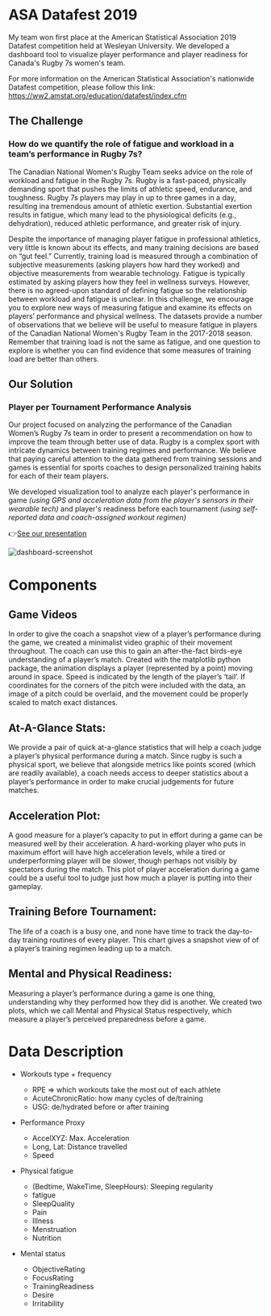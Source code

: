 # ASA Datafest 2019
My team won first place at the American Statistical Association 2019 Datafest competition held at Wesleyan University. We developed a dashboard tool to visualize player performance and player readiness for Canada's Rugby 7s women's team. 

For more information on the American Statistical Association's nationwide Datafest competition, please follow this link: https://ww2.amstat.org/education/datafest/index.cfm

## The Challenge
### How do we quantify the role of fatigue and workload in a team’s performance in Rugby 7s?
The Canadian National Women's Rugby Team seeks advice on the role of workload and fatigue in the Rugby 7s. Rugby is a fast-paced, physically demanding sport that pushes the limits of athletic speed, endurance, and toughness. Rugby 7s players may play in up to three games in a day, resulting ina tremendous amount of athletic exertion. Substantial exertion results in fatigue, which many lead to the physiological deficits (e.g., dehydration), reduced athletic performance, and greater risk of injury.

Despite the importance of managing player fatigue in professional athletics, very little is known about its effects, and many training decisions are based on “gut feel.” Currently, training load is measured through a combination of subjective measurements (asking players how hard they worked) and objective measurements from wearable technology. Fatigue is typically estimated by asking players how they feel in wellness surveys. However, there is no agreed-upon standard of defining fatigue so the relationship between workload and fatigue is unclear. In this challenge, we encourage you to explore new ways of measuring fatigue and examine its effects on players’ performance and physical wellness. The datasets provide a number of observations that we believe will be useful to measure fatigue in players of the Canadian National Women's Rugby Team in the 2017-2018 season. Remember that training load is not the same as fatigue, and one question to explore is whether you can find evidence that some measures of training load are better than others.

## Our Solution

### Player per Tournament Performance Analysis
Our project focused on analyzing the performance of the Canadian Women’s Rugby 7s team in order to  present a recommendation on how to improve the team through better use of data. Rugby is a complex sport with intricate dynamics between training regimes and performance. We believe that paying careful attention to the data gathered from training sessions and games is essential for sports coaches to design personalized training habits for each of their team players. 

We developed visualization tool to analyze each player's performance in game *(using GPS and acceleration data from the player's sensors in their wearable tech)* and player's readiness before each tournament *(using self-reported data and coach-assigned workout regimen)* 

👉[See our presentation](https://docs.google.com/presentation/d/1Qq2EdIHjCxT5hdI-aC_XERe6D3GoNwCnsT3aficZUXE/edit?usp=sharing)

![dashboard-screenshot](./static/dash_v1.PNG)

# Components

## Game Videos

In order to give the coach a snapshot view of a player’s performance during the game, we created a minimalist video graphic of their movement throughout. The coach can use this to gain an after-the-fact birds-eye understanding of a player’s match. Created with the matplotlib python package, the animation displays a player (represented by a point) moving around in space. Speed is indicated by the length of the player’s ‘tail’. If coordinates for the corners of the pitch were included with the data, an image of a pitch could be overlaid, and the movement could be properly scaled to match exact distances.

## At-A-Glance Stats:
We provide a pair of quick at-a-glance statistics that will help a coach judge a player’s physical performance during a match. Since rugby is such a physical sport, we believe that alongside metrics like points scored (which are readily available), a coach needs access to deeper statistics about a player’s performance in order to make crucial judgements for future matches.

## Acceleration Plot:
A good measure for a player’s capacity to put in effort during a game can be measured well by their acceleration. A hard-working player who puts in maximum effort will have high acceleration levels, while a tired or underperforming player will be slower, though perhaps not visibly by spectators during the match. This plot of player acceleration during a game could be a useful tool to judge just how much a player is putting into their gameplay.

## Training Before Tournament:
The life of a coach is a busy one, and none have time to track the day-to-day training routines of every player. This chart gives a snapshot view of of a player’s training regimen leading up to a match.

## Mental and Physical Readiness:
Measuring a player’s performance during a game is one thing, understanding why they performed how they did is another. We created two plots, which we call Mental and Physical Status respectively, which measure a player’s perceived preparedness before a game.

# Data Description

* Workouts type + frequency
  * RPE => which workouts take the most out of each athlete
  * AcuteChronicRatio: how many cycles of de/training
  * USG: de/hydrated before or after training
* Performance Proxy
  * AccelXYZ: Max. Acceleration
  * Long, Lat: Distance travelled 
  * Speed
* Physical fatigue
  * (Bedtime, WakeTime, SleepHours): Sleeping regularity
  * fatigue
  * SleepQuality
  * Pain
  * Illness
  * Menstruation
  * Nutrition


  
* Mental status
  * ObjectiveRating
  * FocusRating
  * TrainingReadiness
  * Desire
  * Irritability

